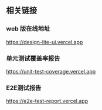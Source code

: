 ## 相关链接

### web 版在线地址
 https://design-lite-ui.vercel.app

### 单元测试覆盖率报告 
 https://unit-test-coverage.vercel.app

### E2E测试报告
  https://e2e-test-report.vercel.app
